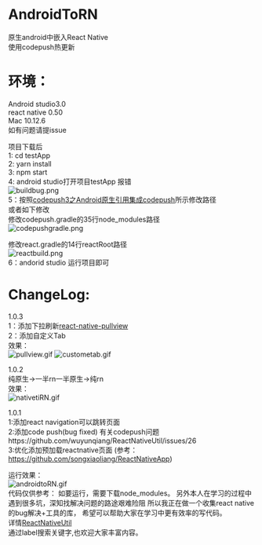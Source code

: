 # AndroidToRN
原生android中嵌入React Native<br>
使用codepush热更新
# 环境：
Android studio3.0<br>
react native 0.50<br>
Mac 10.12.6 <br>
如有问题请提issue

项目下载后<br>
1: cd testApp<br>
2: yarn install<br>
3: npm start<br>
4: android studio打开项目testApp 报错<br>
![buildbug.png](http://upload-images.jianshu.io/upload_images/3353755-9b998a898ab7e1c7.png?imageMogr2/auto-orient/strip%7CimageView2/2/w/1240)<br>
5：按照[codepush3之Android原生引用集成codepush](http://blog.csdn.net/u014041033/article/details/79004351)所示修改路径<br>
或者如下修改<br>
修改codepush.gradle的35行node_modules路径<br>
![codepushgradle.png](http://upload-images.jianshu.io/upload_images/3353755-556775a7c87ade9e.png?imageMogr2/auto-orient/strip%7CimageView2/2/w/1240)

修改react.gradle的14行reactRoot路径<br>
![reactbuild.png](http://upload-images.jianshu.io/upload_images/3353755-3ff148637def7335.png?imageMogr2/auto-orient/strip%7CimageView2/2/w/1240)<br>
6：andorid studio 运行项目即可<br>

# ChangeLog:<br>
1.0.3<br>
1：添加下拉刷新[react-native-pullview](https://github.com/wuyunqiang/react-native-pullview)<br>
2：添加自定义Tab<br>
效果：<br>
![pullview.gif](http://upload-images.jianshu.io/upload_images/3353755-2d90319bf4a5e3a8.gif?imageMogr2/auto-orient/strip%7CimageView2/2/w/1240)
![custometab.gif](http://upload-images.jianshu.io/upload_images/3353755-b52dce1ac265ae4b.gif?imageMogr2/auto-orient/strip%7CimageView2/2/w/1240)


1.0.2<br>
纯原生->一半rn一半原生->纯rn<br>
效果：<br>
![nativetiRN.gif](http://upload-images.jianshu.io/upload_images/3353755-2db0558b7af4f3d1.gif?imageMogr2/auto-orient/strip%7CimageView2/2/w/1240)


1.0.1<br>
1:添加react navigation可以跳转页面<br>
2:添加code push(bug fixed) 有关codepush问题https://github.com/wuyunqiang/ReactNativeUtil/issues/26<br>
3:优化添加预加载reactnative页面 (参考：https://github.com/songxiaoliang/ReactNativeApp)<br>


运行效果：<br>
![androidtoRN.gif](http://upload-images.jianshu.io/upload_images/3353755-e91c00dcdaec7956.gif?imageMogr2/auto-orient/strip%7CimageView2/2/w/1240)
<br>
代码仅供参考：
如要运行，需要下载node_modules。
另外本人在学习的过程中遇到很多坑，深知找解决问题的路途艰难险阻
所以我正在做一个收集react native的bug解决+工具的库，
希望可以帮助大家在学习中更有效率的写代码。<br>
详情[ReactNativeUtil](https://github.com/wuyunqiang/ReactNativeUtil)<br>
通过label搜索关键字,也欢迎大家丰富内容。

